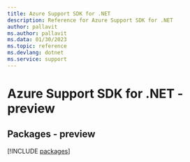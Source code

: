 ```yaml
---
title: Azure Support SDK for .NET
description: Reference for Azure Support SDK for .NET
author: pallavit
ms.author: pallavit
ms.data: 01/30/2023
ms.topic: reference
ms.devlang: dotnet
ms.service: support
---
```

# Azure Support SDK for .NET - preview
## Packages - preview
[!INCLUDE [packages](support-index.md)]